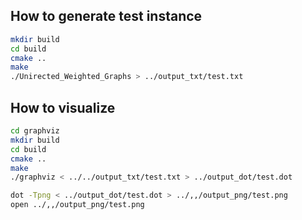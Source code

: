 ## How to generate test instance

```bash
mkdir build
cd build
cmake ..
make 
./Unirected_Weighted_Graphs > ../output_txt/test.txt
```

## How to visualize

```bash
cd graphviz
mkdir build
cd build
cmake ..
make
./graphviz < ../../output_txt/test.txt > ../output_dot/test.dot

dot -Tpng < ../output_dot/test.dot > ../,,/output_png/test.png 
open ../,,/output_png/test.png
```

